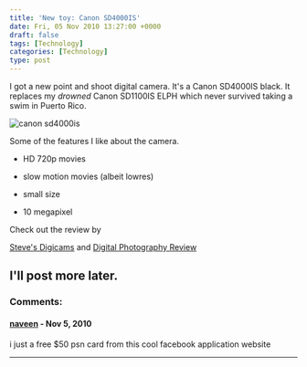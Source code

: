 ```yaml
---
title: 'New toy: Canon SD4000IS'
date: Fri, 05 Nov 2010 13:27:00 +0000
draft: false
tags: [Technology]
categories: [Technology]
type: post
---
```


I got a new point and shoot digital camera. It's a Canon SD4000IS black. It replaces my _drowned_ Canon SD1100IS ELPH which never survived taking a swim in Puerto Rico.

![canon sd4000is](http://www.canonpowershotsd4000is.com/canon-powershot-sd4000-is.jpg)

Some of the features I like about the camera.

*   HD 720p movies

*   slow motion movies (albeit lowres)

*   small size

*   10 megapixel

Check out the review by

[Steve's Digicams](http://www.steves-digicams.com/camera-reviews/canon/powershot-sd4000-is/canon-powershot-sd4000-is-review.html) and [Digital Photography Review](http://www.dpreview.com/reviews/canonsd4000is/)

I'll post more later.
---
### Comments:
#### [naveen](http://www.psncardsfree.com "sunny9495@gmail.com") - <time datetime="2010-11-05 09:50:45">Nov 5, 2010</time>

i just a free $50 psn card from this cool facebook application website
<hr />
